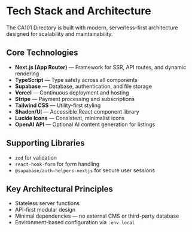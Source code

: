 # Tech Stack and Architecture

The CA101 Directory is built with modern, serverless-first architecture designed for scalability and maintainability.

## Core Technologies
- **Next.js (App Router)** — Framework for SSR, API routes, and dynamic rendering  
- **TypeScript** — Type safety across all components  
- **Supabase** — Database, authentication, and file storage  
- **Vercel** — Continuous deployment and hosting  
- **Stripe** — Payment processing and subscriptions  
- **Tailwind CSS** — Utility-first styling  
- **Shadcn/UI** — Accessible React component library  
- **Lucide Icons** — Consistent, minimalist icons  
- **OpenAI API** — Optional AI content generation for listings  

## Supporting Libraries
- `zod` for validation  
- `react-hook-form` for form handling  
- `@supabase/auth-helpers-nextjs` for secure user sessions  

## Key Architectural Principles
- Stateless server functions  
- API-first modular design  
- Minimal dependencies — no external CMS or third-party database  
- Environment-based configuration via `.env.local`
